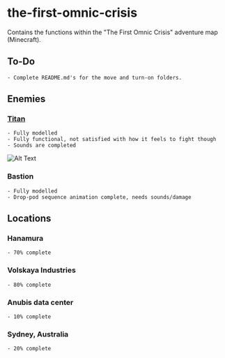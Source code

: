 # the-first-omnic-crisis
Contains the functions within the "The First Omnic Crisis" adventure map (Minecraft).

## To-Do
    - Complete README.md's for the move and turn-on folders.

## Enemies
  
### [Titan](https://github.com/TheAfroOfDoom/the-first-omnic-crisis/tree/master/theafroofdoom/entity/hostile/titan)
    - Fully modelled
    - Fully functional, not satisfied with how it feels to fight though
    - Sounds are completed
![Alt Text](https://i.imgur.com/V95dGzU.png)
    
### Bastion
    - Fully modelled
    - Drop-pod sequence animation complete, needs sounds/damage
      
## Locations

### Hanamura
    - 70% complete
    
### Volskaya Industries
    - 80% complete
    
### Anubis data center
    - 10% complete
    
### Sydney, Australia
    - 20% complete
